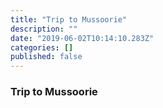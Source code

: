 ```yaml
---
title: "Trip to Mussoorie"
description: ""
date: "2019-06-02T10:14:10.283Z"
categories: []
published: false
---
```


  

### Trip to Mussoorie
